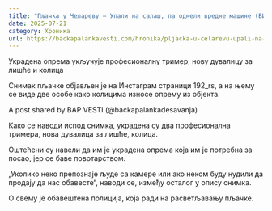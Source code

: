 ```yaml
---
title: "Пљачка у Челареву – Упали на салаш, па однели вредне машине (ВИДЕО)"
date: 2025-07-21
category: Хроника
url: https://backapalankavesti.com/hronika/pljacka-u-celarevu-upali-na-salas-pa-odneli-vredne-masine-video/
---
```


Украдена опрема укључује професионалну тример, нову дувалицу за лишће и колица

Снимак пљачке објављен је на Инстаграм страници 192_rs, а на њему се виде две особе како колицима износе опрему из објекта.

A post shared by BAP VESTI (@backapalankadesavanja)

Како се наводи испод снимка, украдена су два професионална тримера, нова дувалица за лишће, колица.

Оштећени су навели да им је украдена опрема која им је потребна за посао, јер се баве повртарством.

„Уколико неко препознаје људе са камере или ако неком буду нудили да продају да нас обавесте“, наводи се, између осталог у опису снимка.

О свему је обавештена полиција, која ради на расветљавању пљачке.

